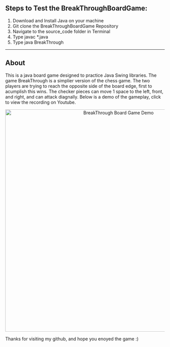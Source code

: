 ## Steps to Test the BreakThroughBoardGame: 
1. Download and Install Java on your machine
2. Git clone the BreakThroughBoardGame Repository 
3. Navigate to the source_code folder in Terminal
5. Type javac *.java
6. Type java BreakThrough
--- 
## About
This is a java board game designed to practice Java Swing libraries. The game BreakThrough is a simplier version of the chess game. The two players are trying to reach the opposite side of the board edge, first to acumplish this wins. The checker pieces can move 1 space to the left, front, and right, and can attack diagnally. Below is a demo of the gameplay, click to view the recording on Youtube. 

<p align="center">
  <a href="https://youtu.be/IoFMEr03ESc" target="_blank">
    <img src="https://github.com/qiaoranli/BreakThroughBoardGame/blob/master/doc_images/YoutubeVideo.png" alt="BreakThrough Board Game Demo" align="middle" width="700" >
  </a>
</p>

Thanks for visiting my github, and hope you enoyed the game :) 
